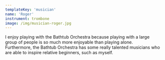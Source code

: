```yaml
---
templateKey: 'musician'
name: 'Roger'
instrument: trombone
image: /img/musician-roger.jpg
---
```

I enjoy playing with the Bathtub Orchestra because playing with a large group of people is so much more enjoyable than playing alone.  Furthermore, the Bathtub Orchestra has some really talented musicians who are able to inspire relative beginners, such as myself.
